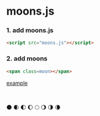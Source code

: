 # moons.js

### 1. add moons.js
```html
<script src="moons.js"></script>
```

### 2. add moons
```html
<span class=moon></span>
```
[example](https://quadrilateral.party/moon/)

<br>

🌑 🌒 🌓 🌔 🌕 🌖 🌗 🌘
